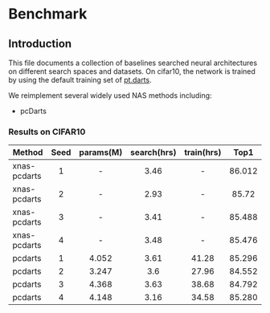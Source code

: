 # Benchmark

## Introduction

This file documents a collection of baselines searched neural architectures on different search spaces and datasets. On cifar10, the network is trained by using the default training set of [pt.darts](https://github.com/zhengxiawu/pytorch_cls/tree/master/pytorch-cifar-v2).

We reimplement several widely used NAS methods including:

* pcDarts

### Results on CIFAR10

| Method       | Seed | params(M) | search(hrs) | train(hrs) |  Top1  |
| ------------ | :--: | :-------: | :---------: | :--------: | :----: |
| xnas-pcdarts |  1   |     -     |    3.46     |     -      | 86.012 |
| xnas-pcdarts |  2   |     -     |    2.93     |     -      | 85.72  |
| xnas-pcdarts |  3   |     -     |    3.41     |     -      | 85.488 |
| xnas-pcdarts |  4   |     -     |    3.48     |     -      | 85.476 |
| pcdarts      |  1   |   4.052   |    3.61     |   41.28    | 85.296 |
| pcdarts      |  2   |   3.247   |     3.6     |   27.96    | 84.552 |
| pcdarts      |  3   |   4.368   |    3.63     |   38.68    | 84.792 |
| pcdarts      |  4   |   4.148   |    3.16     |   34.58    | 85.280 |
